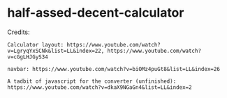# half-assed-decent-calculator

Credits:

    Calculator layout: https://www.youtube.com/watch?v=LgryqYxSCNk&list=LL&index=22, https://www.youtube.com/watch?v=cGgLHJGyS34

    navbar: https://www.youtube.com/watch?v=biOMz4puGt8&list=LL&index=26

    A tadbit of javascript for the converter (unfinished): https://www.youtube.com/watch?v=dkaX9NGaGn4&list=LL&index=2
